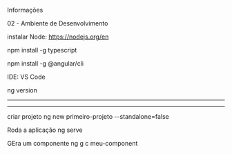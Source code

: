 Informações


02 - Ambiente de Desenvolvimento

instalar Node: https://nodejs.org/en

npm install -g typescript

npm install -g @angular/cli

IDE: VS Code

ng version

------------------------------------------------------------------------------------------
------------------------------------------------------------------------------------------
criar projeto 
ng new primeiro-projeto --standalone=false

Roda a aplicação
ng serve

GEra um componente
ng g c meu-component